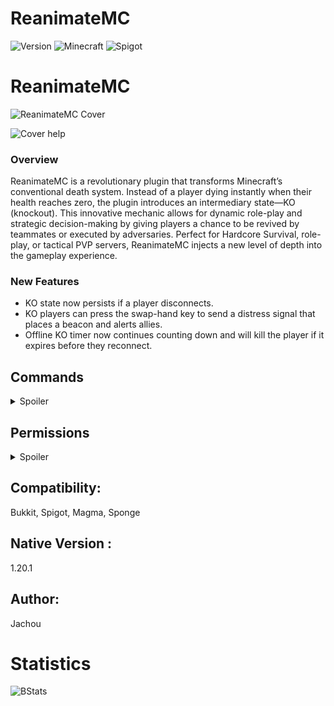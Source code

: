 # ReanimateMC

![Version](https://img.shields.io/badge/version-Release_1.1.00-green.svg)
![Minecraft](https://img.shields.io/badge/Minecraft-1.21.5-blue.svg)
![Spigot](https://img.shields.io/badge/Spigot-1.21.5-orange.svg)

# ReanimateMC

![ReanimateMC Cover](https://i.postimg.cc/3RHh8WJy/reanimate-mc-cover.jpg)

![Cover help](https://i.postimg.cc/WzLwfL8c/Chat-GPT-Image-12-avr-2025-18-34-14.png)

### Overview
ReanimateMC is a revolutionary plugin that transforms Minecraft’s conventional death system. Instead of a player dying instantly when their health reaches zero, the plugin introduces an intermediary state—KO (knockout). This innovative mechanic allows for dynamic role-play and strategic decision-making by giving players a chance to be revived by teammates or executed by adversaries. Perfect for Hardcore Survival, role-play, or tactical PVP servers, ReanimateMC injects a new level of depth into the gameplay experience.

### New Features
- KO state now persists if a player disconnects.
- KO players can press the swap-hand key to send a distress signal that places a beacon and alerts allies.
- Offline KO timer now continues counting down and will kill the player if it expires before they reconnect.


## Commands

<details>
<summary>Spoiler</summary>

### /reanimatemc reload

-   **Permission:** `reanimatemc.admin`

-   **Usage:** `/reanimatemc reload`

-   **Description:** Reloads the plugin’s configuration and language files.


----------

### /reanimatemc revive <player>

-   **Permission:** `reanimatemc.revive`

-   **Usage:** `/reanimatemc revive <player>`

-   **Description:** Forcefully revives a player who is in the KO state.


----------

### /reanimatemc knockout <player>

-   **Permission:** Typically requires admin privileges (suggested: `reanimatemc.admin`)

-   **Usage:** `/reanimatemc knockout <player>`

-   **Description:** Forces a player to enter the KO (knockout) state.


----------

### /reanimatemc status <player>

-   **Permission:** No special permission required (accessible to all users)

-   **Usage:** `/reanimatemc status <player>`

-   **Description:** Displays the current state of the player (KO, revived, or normal).


----------

### /reanimatemc crawl

-   **Permission:** No special permission required (command can only be executed by a player in the KO state)

-   **Usage:** `/reanimatemc crawl`

-   **Description:** Toggles the KO player's state between being fully immobilized (prone) and crawling slowly.

----------

### /reanimatemc removeGlowingEffect <player>

-   **Permission:** Operator

-   **Usage:** `/reanimatemc removeGlowingEffect <player>`

-   **Description:** In order to force removing the glowing effect on a plyer


</details>

## Permissions
<details>
<summary>Spoiler</summary>

### reanimatemc.admin
-   **Description:** Grants access to all administrative commands, including reloading the plugin and managing player states.
----------
### reanimatemc.revive
-   **Description:** Allows players to forcefully revive others who are in the KO state.
----------
### reanimatemc.knockout
-   **Description:** Permits players to force a player into the KO state.
----------
### reanimatemc.status
-   **Description:** Enables players to check the current state of any player (KO, revived, or normal).
----------
### reanimatemc.crawl
-   **Description:** Allows players in the KO state to toggle between being fully immobilized and crawling slowly.
----------
### reanimatemc.removeGlowingEffect
-   **Description:** Grants the ability to forcefully remove the glowing effect from a player, typically used by operators.
</details>


## Compatibility:
Bukkit, Spigot, Magma, Sponge

## Native Version :
1.20.1

## Author:
Jachou

# Statistics

<img src="https://bstats.org/signatures/bukkit/ReanimateMC.svg" alt="BStats">
